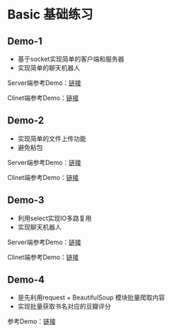 # Basic 基础练习

## Demo-1

* 基于socket实现简单的客户端和服务器
* 实现简单的聊天机器人

Server端参考Demo：[链接](https://github.com/mgss/python-demo/blob/master/example/socket/demo1/server.py)

Clinet端参考Demo：[链接](https://github.com/mgss/python-demo/blob/master/example/socket/demo1/client.py)

## Demo-2

* 实现简单的文件上传功能
* 避免粘包

Server端参考Demo：[链接](https://github.com/mgss/python-demo/blob/master/example/socket/demo2/server.py)

Clinet端参考Demo：[链接](https://github.com/mgss/python-demo/blob/master/example/socket/demo2/client.py)

## Demo-3

* 利用select实现IO多路复用
* 实现聊天机器人

Server端参考Demo：[链接](https://github.com/mgss/python-demo/blob/master/example/socket/demo3/server.py)

Clinet端参考Demo：[链接](https://github.com/mgss/python-demo/blob/master/example/socket/demo3/client.py)

## Demo-4

* 是先利用request + BeautifulSoup 模块批量爬取内容
* 实现批量获取书名对应的豆瓣评分

参考Demo：[链接](https://github.com/mgss/python-demo/blob/master/example/socket/demo4/douban_books.py)

